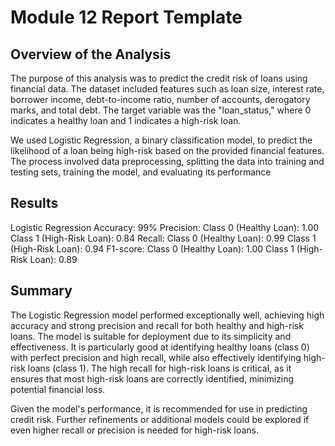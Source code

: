 # Module 12 Report Template

## Overview of the Analysis

The purpose of this analysis was to predict the credit risk of loans using financial data. The dataset included features such as loan size, interest rate, borrower income, debt-to-income ratio, number of accounts, derogatory marks, and total debt. The target variable was the "loan_status," where 0 indicates a healthy loan and 1 indicates a high-risk loan.

We used Logistic Regression, a binary classification model, to predict the likelihood of a loan being high-risk based on the provided financial features. The process involved data preprocessing, splitting the data into training and testing sets, training the model, and evaluating its performance

## Results

Logistic Regression
Accuracy: 99%
Precision:
Class 0 (Healthy Loan): 1.00
Class 1 (High-Risk Loan): 0.84
Recall:
Class 0 (Healthy Loan): 0.99
Class 1 (High-Risk Loan): 0.94
F1-score:
Class 0 (Healthy Loan): 1.00
Class 1 (High-Risk Loan): 0.89

## Summary

The Logistic Regression model performed exceptionally well, achieving high accuracy and strong precision and recall for both healthy and high-risk loans. The model is suitable for deployment due to its simplicity and effectiveness. It is particularly good at identifying healthy loans (class 0) with perfect precision and high recall, while also effectively identifying high-risk loans (class 1). The high recall for high-risk loans is critical, as it ensures that most high-risk loans are correctly identified, minimizing potential financial loss.

Given the model's performance, it is recommended for use in predicting credit risk. Further refinements or additional models could be explored if even higher recall or precision is needed for high-risk loans.
